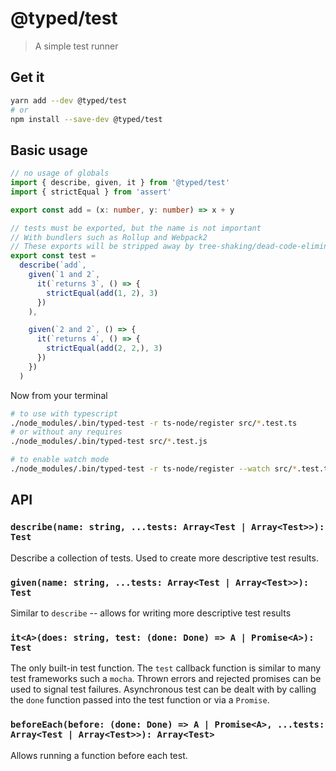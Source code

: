 # @typed/test

> A simple test runner

## Get it
```sh
yarn add --dev @typed/test
# or
npm install --save-dev @typed/test
```

## Basic usage

```typescript
// no usage of globals
import { describe, given, it } from '@typed/test'
import { strictEqual } from 'assert'

export const add = (x: number, y: number) => x + y

// tests must be exported, but the name is not important
// With bundlers such as Rollup and Webpack2
// These exports will be stripped away by tree-shaking/dead-code-elimination
export const test =
  describe(`add`,
    given(`1 and 2`,
      it(`returns 3`, () => {
        strictEqual(add(1, 2), 3)
      })
    ),

    given(`2 and 2`, () => {
      it(`returns 4`, () => {
        strictEqual(add(2, 2,), 3)
      })
    })
  )
```

Now from your terminal

```sh
# to use with typescript
./node_modules/.bin/typed-test -r ts-node/register src/*.test.ts
# or without any requires
./node_modules/.bin/typed-test src/*.test.js

# to enable watch mode
./node_modules/.bin/typed-test -r ts-node/register --watch src/*.test.ts
```

## API

### `describe(name: string, ...tests: Array<Test | Array<Test>>): Test`

Describe a collection of tests. Used to create more descriptive test results.

### `given(name: string, ...tests: Array<Test | Array<Test>>): Test`

Similar to `describe` -- allows for writing more descriptive test results

### `it<A>(does: string, test: (done: Done) => A | Promise<A>): Test`

The only built-in test function. The `test` callback function is similar to many
test frameworks such a `mocha`. Thrown errors and rejected promises can be used
to signal test failures. Asynchronous test can be dealt with by calling the `done` function
passed into the test function or via a `Promise`.

### `beforeEach(before: (done: Done) => A | Promise<A>, ...tests: Array<Test | Array<Test>>): Array<Test>`

Allows running a function before each test.